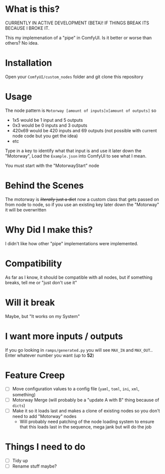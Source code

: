# What is this?

CURRENTLY IN ACTIVE DEVELOPMENT (BETA)! IF THINGS BREAK ITS BECAUSE I BROKE IT.

This my implemenation of a "pipe" in ComfyUI. Is it better or worse than others? No idea.

# Installation
Open your `ComfyUI/custom_nodes` folder and git clone this repository

# Usage
The node pattern is `Motorway [amount of inputs]x[amount of outputs]` so
* 1x5 would be 1 input and 5 outputs
* 0x3 would be 0 inputs and 3 outputs
* 420x69 would be 420 inputs and 69 outputs (not possible with current node code but you get the idea)
* etc

Type in a key to identify what that input is and use it later down the "Motorway", Load the `Example.json` into ComfyUI to see what I mean.

You must start with the "MotorwayStart" node

# Behind the Scenes
The motorway is ~~*literally* just a dict~~ now a custom class that gets passed on from node to node, so if you use an existing key later down the "Motorway" it will be overwritten

# Why Did I make this?
I didn't like how other "pipe" implementations were implemented.

# Compatibility

As far as I know, it should be compatible with all nodes, but if something breaks, tell me or "just don't use it"

# Will it break

Maybe, but "It works on my System"

# I want more inputs / outputs

If you go looking in `ramps/generated.py` you will see `MAX_IN` and `MAX_OUT`.. Enter whatever number you want (up to __52__)

# Feature Creep
* [ ] Move configuration values to a config file (`yaml`, `toml`, `ini`, `xml`, something)
* [ ] Motorway Merge (will probably be a "update A with B" thing because of `dicts`)
* [ ] Make it so it loads last and makes a clone of existing nodes so you don't need to add "Motorway" nodes
  * Will probably need patching of the node loading system to ensure that this loads last in the sequence, mega jank but will do the job

# Things I need to do
* [ ] Tidy up
* [ ] Rename stuff maybe?